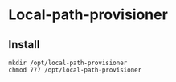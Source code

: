 # Local-path-provisioner
## Install
```shell
mkdir /opt/local-path-provisioner
chmod 777 /opt/local-path-provisioner
```